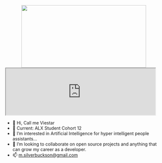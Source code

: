 
<div id="header" align="center">
  <img src="https://media.giphy.com/media/v1.Y2lkPTc5MGI3NjExeTAyNXg4eG42MmJybHBwZmxud2xkOTd4cXJkNDZxZnVyejFqbjB1cSZlcD12MV9pbnRlcm5hbF9naWZfYnlfaWQmY3Q9Zw/CrFLL3CnRpw5ddlBMm/giphy.gif" width="400" height="200"/>
</div>

<div> <iframe src="https://giphy.com/embed/16bishkovqEjZPmSEe/video" width="480"></iframe></div>

- 👋 Hi, Call me Viestar
- 🌱 Current: ALX Student Cohort 12
- 👀 I’m interested in Artificial Intelligence for hyper intelligent people assistants...
- 💞️ I’m looking to collaborate on open source projects and anything that can grow my career as a developer.
- 📫 m.silverbuckson@gmail.com 

<!---
Viestar/Viestar is a ✨ special ✨ repository because its `README.md` (this file) appears on your GitHub profile.
You can click the Preview link to take a look at your changes.
--->
